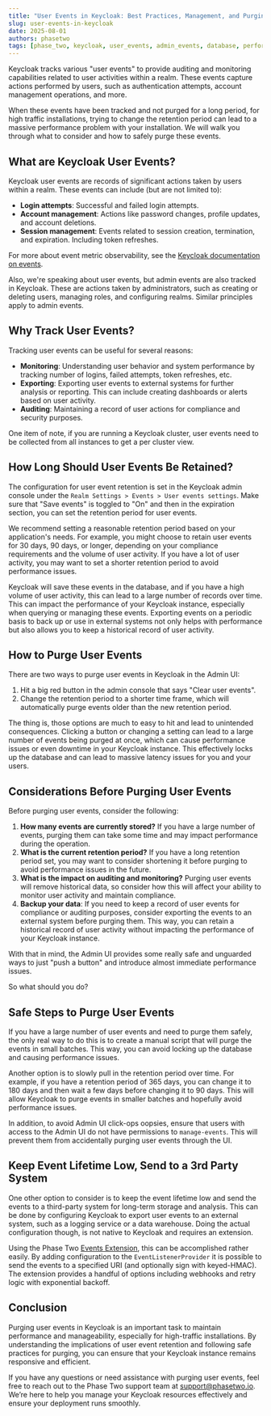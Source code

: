 ```yaml
---
title: "User Events in Keycloak: Best Practices, Management, and Purging"
slug: user-events-in-keycloak
date: 2025-08-01
authors: phasetwo
tags: [phase_two, keycloak, user_events, admin_events, database, performance]
---
```


Keycloak tracks various "user events" to provide auditing and monitoring capabilities related to user activities within a realm. These events capture actions performed by users, such as authentication attempts, account management operations, and more.

When these events have been tracked and not purged for a long period, for high traffic installations, trying to change the retention period can lead to a massive performance problem with your installation. We will walk you through what to consider and how to safely purge these events.

<!-- truncate -->

## What are Keycloak User Events?

Keycloak user events are records of significant actions taken by users within a realm. These events can include (but are not limited to):

- **Login attempts**: Successful and failed login attempts.
- **Account management**: Actions like password changes, profile updates, and account deletions.
- **Session management**: Events related to session creation, termination, and expiration. Including token refreshes.

For more about event metric observability, see the [Keycloak documentation on events](https://www.keycloak.org/docs/latest/server_admin/#configuring-auditing-to-track-events).

Also, we're speaking about user events, but admin events are also tracked in Keycloak. These are actions taken by administrators, such as creating or deleting users, managing roles, and configuring realms. Similar principles apply to admin events.

## Why Track User Events?

Tracking user events can be useful for several reasons:

- **Monitoring**: Understanding user behavior and system performance by tracking number of logins, failed attempts, token refreshes, etc.
- **Exporting**: Exporting user events to external systems for further analysis or reporting. This can include creating dashboards or alerts based on user activity.
- **Auditing**: Maintaining a record of user actions for compliance and security purposes.

One item of note, if you are running a Keycloak cluster, user events need to be collected from all instances to get a per cluster view.

## How Long Should User Events Be Retained?

The configuration for user event retention is set in the Keycloak admin console under the `Realm Settings > Events > User events settings`. Make sure that "Save events" is toggled to "On" and then in the expiration section, you can set the retention period for user events.

We recommend setting a reasonable retention period based on your application's needs. For example, you might choose to retain user events for 30 days, 90 days, or longer, depending on your compliance requirements and the volume of user activity. If you have a lot of user activity, you may want to set a shorter retention period to avoid performance issues.

Keycloak will save these events in the database, and if you have a high volume of user activity, this can lead to a large number of records over time. This can impact the performance of your Keycloak instance, especially when querying or managing these events. Exporting events on a periodic basis to back up or use in external systems not only helps with performance but also allows you to keep a historical record of user activity.

## How to Purge User Events

There are two ways to purge user events in Keycloak in the Admin UI:

1. Hit a big red button in the admin console that says "Clear user events".
2. Change the retention period to a shorter time frame, which will automatically purge events older than the new retention period.

The thing is, those options are much to easy to hit and lead to unintended consequences. Clicking a button or changing a setting can lead to a large number of events being purged at once, which can cause performance issues or even downtime in your Keycloak instance. This effectively locks up the database and can lead to massive latency issues for you and your users.

## Considerations Before Purging User Events

Before purging user events, consider the following:

1. **How many events are currently stored?** If you have a large number of events, purging them can take some time and may impact performance during the operation.
2. **What is the current retention period?** If you have a long retention period set, you may want to consider shortening it before purging to avoid performance issues in the future.
3. **What is the impact on auditing and monitoring?** Purging user events will remove historical data, so consider how this will affect your ability to monitor user activity and maintain compliance.
4. **Backup your data**: If you need to keep a record of user events for compliance or auditing purposes, consider exporting the events to an external system before purging them. This way, you can retain a historical record of user activity without impacting the performance of your Keycloak instance.

With that in mind, the Admin UI provides some really safe and unguarded ways to just "push a button" and introduce almost immediate performance issues.

So what should you do?

## Safe Steps to Purge User Events

If you have a large number of user events and need to purge them safely, the only real way to do this is to create a manual script that will purge the events in small batches. This way, you can avoid locking up the database and causing performance issues.

Another option is to slowly pull in the retention period over time. For example, if you have a retention period of 365 days, you can change it to 180 days and then wait a few days before changing it to 90 days. This will allow Keycloak to purge events in smaller batches and hopefully avoid performance issues.

In addition, to avoid Admin UI click-ops oopsies, ensure that users with access to the Admin UI do not have permissions to `manage-events`. This will prevent them from accidentally purging user events through the UI.

## Keep Event Lifetime Low, Send to a 3rd Party System

One other option to consider is to keep the event lifetime low and send the events to a third-party system for long-term storage and analysis. This can be done by configuring Keycloak to export user events to an external system, such as a logging service or a data warehouse. Doing the actual configuration though, is not native to Keycloak and requires an extension.

Using the Phase Two [Events Extension](https://github.com/p2-inc/keycloak-events), this can be accomplished rather easily. By adding configuration to the `EventListenerProvider` it is possible to send the events to a specified URI (and optionally sign with keyed-HMAC). The extension provides a handful of options including webhooks and retry logic with exponential backoff.

## Conclusion

Purging user events in Keycloak is an important task to maintain performance and manageability, especially for high-traffic installations. By understanding the implications of user event retention and following safe practices for purging, you can ensure that your Keycloak instance remains responsive and efficient.

If you have any questions or need assistance with purging user events, feel free to reach out to the Phase Two support team at [support@phasetwo.io](mailto:support@phasetwo.io). We’re here to help you manage your Keycloak resources effectively and ensure your deployment runs smoothly.

